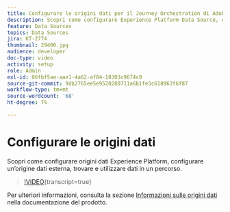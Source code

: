 ```yaml
---
title: Configurare le origini dati per il Journey Orchestration di Adobe
description: Scopri come configurare Experience Platform Data Source, configurare un’origine dati esterna, nonché individuare e utilizzare i dati in un percorso.
feature: Data Sources
topics: Data Sources
jira: KT-2774
thumbnail: 29406.jpg
audience: developer
doc-type: video
activity: setup
role: Admin
exl-id: 06fbf5ae-aae1-4a62-af84-18303c9674c9
source-git-commit: 9db2765ee5e9520280711a6b1fe3c618963f6f87
workflow-type: tm+mt
source-wordcount: '68'
ht-degree: 7%

---
```


# Configurare le origini dati

Scopri come configurare origini dati Experience Platform, configurare un’origine dati esterna, trovare e utilizzare dati in un percorso.

>[!VIDEO](https://video.tv.adobe.com/v/29406?learn=on){transcript=true}

Per ulteriori informazioni, consulta la sezione [Informazioni sulle origini dati](https://experienceleague.adobe.com/docs/journeys/using/data-source-journeys/about-data-sources.html?lang=en) nella documentazione del prodotto.
